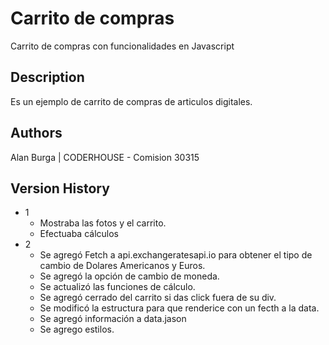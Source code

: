 # Carrito de compras

Carrito de compras con funcionalidades en Javascript

## Description

Es un ejemplo de carrito de compras de articulos digitales.

## Authors

Alan Burga | CODERHOUSE - 
Comision 30315

## Version History

* 1
    * Mostraba las fotos y el carrito.
    * Efectuaba cálculos
* 2
    * Se agregó Fetch a api.exchangeratesapi.io para obtener el tipo de cambio de Dolares Americanos y Euros.
    * Se agregó la opción de cambio de moneda.
    * Se actualizó las funciones de cálculo.
    * Se agregó cerrado del carrito si das click fuera de su div.
    * Se modificó la estructura para que renderice con un fecth a la data.
    * Se agregó información a data.jason
    * Se agrego estilos.

